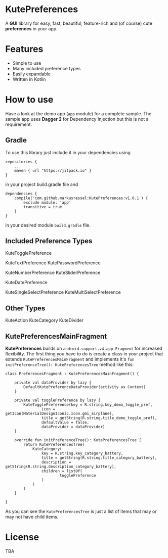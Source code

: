 # KutePreferences
A **GUI** library for easy, fast, beautiful, feature-rich and (of course) cute **preferences** in your app.

# Features
* Simple to use
* Many included preference types
* Easily expandable
* Written in Kotlin

# How to use
Have a look at the demo app (```app```  module) for a complete sample.
The sample app uses **Dagger 2** for Dependency Injection but this is not a requirement.

## Gradle
To use this library just include it in your dependencies using

    repositories {
        ...
        maven { url "https://jitpack.io" }
    }

in your project build.gradle file and

    dependencies {
        compile('com.github.markusressel:KutePreferences:v1.0.1') {
            exclude module: 'app'
            transitive = true
        }
    }

in your desired module ```build.gradle``` file.

## Included Preference Types
KuteTogglePreference 

KuteTextPreference
KutePasswordPreference

KuteNumberPreference
KuteSliderPreference

KuteDatePreference

KuteSingleSelectPreference
KuteMultiSelectPreference

## Other Types

KuteAction
KuteCategory
KuteDivider

## KutePreferencesMainFragment

**KutePreferences** builds on ```android.support.v4.app.Fragment``` for increased flexibility.
The first thing you have to do is create a class in your project that extends ```KutePreferencesMainFragment```
and implements it's ```fun initPreferenceTree(): KutePreferencesTree``` method like this:

```
class PreferencesFragment : KutePreferencesMainFragment() {

    private val dataProvider by lazy {
        DefaultKutePreferenceDataProvider(activity as Context)
    }

    private val togglePreference by lazy {
        KuteTogglePreference(key = R.string.key_demo_toggle_pref,
                icon = getIcon(MaterialDesignIconic.Icon.gmi_airplane),
                title = getString(R.string.title_demo_toggle_pref),
                defaultValue = false,
                dataProvider = dataProvider)
    }

    override fun initPreferenceTree(): KutePreferencesTree {
        return KutePreferencesTree(
            KuteCategory(
                key = R.string.key_category_battery,
                title = getString(R.string.title_category_battery),
                description = getString(R.string.description_category_battery),
                children = listOf(
                        togglePreference
                )
            )
        )
    }

}
```

As you can see the ```KutePreferencesTree``` is just a list of items that may or may not have child items.


# License

TBA